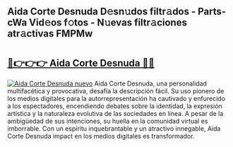 ## Aida Corte Desnuda D𝚎sn𝚞dos filtr𝚊dos - Parts-cWa Vid𝚎os f𝚘tos - N𝚞evas filtr𝚊ciones atr𝚊ctivas FMPMw

# <h2><a href="http://mb4b9y3.tromn.icu/?c=Aida+Corte+Desnuda">🔗👉👉👉 Aida Corte Desnuda 🔗🔗</a></h2>

[![Aida Corte Desnuda nuevo](https://i.imgur.com/pEAQMta.gif)](http://mb4b9y3.tromn.icu/?c=Aida+Corte+Desnuda)
Aida Corte Desnuda, una personalidad multifacética y provocativa, desafía la descripción fácil. Su uso pionero de los medios digitales para la autorrepresentación ha cautivado y enfurecido a los espectadores, encendiendo debates sobre la identidad, la expresión artística y la naturaleza evolutiva de las sociedades en línea. A pesar de la ambigüedad de sus intenciones, su huella en la comunidad virtual es imborrable. Con un espíritu inquebrantable y un atractivo innegable, Aida Corte Desnuda impact en los medios digitales es transformador.
